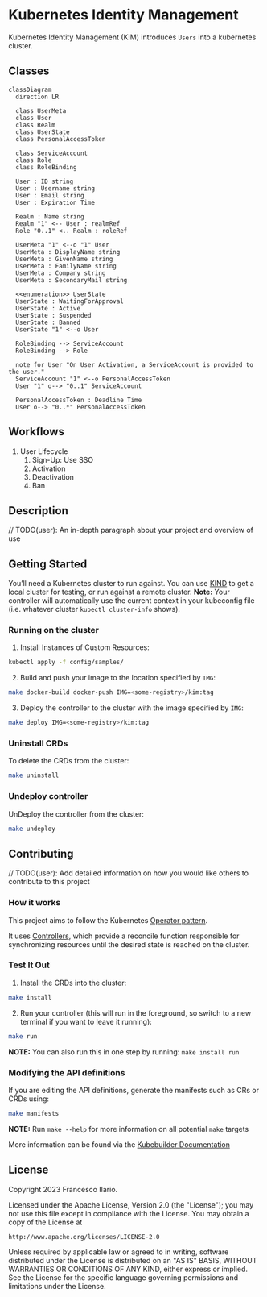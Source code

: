 # Kubernetes Identity Management

Kubernetes Identity Management (KIM) introduces `Users` into a kubernetes cluster.

## Classes

```mermaid
classDiagram
  direction LR

  class UserMeta
  class User
  class Realm
  class UserState
  class PersonalAccessToken

  class ServiceAccount
  class Role
  class RoleBinding

  User : ID string
  User : Username string
  User : Email string
  User : Expiration Time

  Realm : Name string
  Realm "1" <-- User : realmRef
  Role "0..1" <.. Realm : roleRef

  UserMeta "1" <--o "1" User
  UserMeta : DisplayName string
  UserMeta : GivenName string
  UserMeta : FamilyName string
  UserMeta : Company string
  UserMeta : SecondaryMail string

  <<enumeration>> UserState
  UserState : WaitingForApproval
  UserState : Active
  UserState : Suspended
  UserState : Banned
  UserState "1" <--o User

  RoleBinding --> ServiceAccount
  RoleBinding --> Role

  note for User "On User Activation, a ServiceAccount is provided to the user."
  ServiceAccount "1" <--o PersonalAccessToken
  User "1" o--> "0..1" ServiceAccount

  PersonalAccessToken : Deadline Time
  User o--> "0..*" PersonalAccessToken
```

## Workflows

1. User Lifecycle
    1. Sign-Up: Use SSO
    1. Activation
    1. Deactivation
    1. Ban

## Description
// TODO(user): An in-depth paragraph about your project and overview of use

## Getting Started
You’ll need a Kubernetes cluster to run against. You can use [KIND](https://sigs.k8s.io/kind) to get a local cluster for testing, or run against a remote cluster.
**Note:** Your controller will automatically use the current context in your kubeconfig file (i.e. whatever cluster `kubectl cluster-info` shows).

### Running on the cluster
1. Install Instances of Custom Resources:

```sh
kubectl apply -f config/samples/
```

2. Build and push your image to the location specified by `IMG`:

```sh
make docker-build docker-push IMG=<some-registry>/kim:tag
```

3. Deploy the controller to the cluster with the image specified by `IMG`:

```sh
make deploy IMG=<some-registry>/kim:tag
```

### Uninstall CRDs
To delete the CRDs from the cluster:

```sh
make uninstall
```

### Undeploy controller
UnDeploy the controller from the cluster:

```sh
make undeploy
```

## Contributing
// TODO(user): Add detailed information on how you would like others to contribute to this project

### How it works
This project aims to follow the Kubernetes [Operator pattern](https://kubernetes.io/docs/concepts/extend-kubernetes/operator/).

It uses [Controllers](https://kubernetes.io/docs/concepts/architecture/controller/),
which provide a reconcile function responsible for synchronizing resources until the desired state is reached on the cluster.

### Test It Out
1. Install the CRDs into the cluster:

```sh
make install
```

2. Run your controller (this will run in the foreground, so switch to a new terminal if you want to leave it running):

```sh
make run
```

**NOTE:** You can also run this in one step by running: `make install run`

### Modifying the API definitions
If you are editing the API definitions, generate the manifests such as CRs or CRDs using:

```sh
make manifests
```

**NOTE:** Run `make --help` for more information on all potential `make` targets

More information can be found via the [Kubebuilder Documentation](https://book.kubebuilder.io/introduction.html)

## License

Copyright 2023 Francesco Ilario.

Licensed under the Apache License, Version 2.0 (the "License");
you may not use this file except in compliance with the License.
You may obtain a copy of the License at

    http://www.apache.org/licenses/LICENSE-2.0

Unless required by applicable law or agreed to in writing, software
distributed under the License is distributed on an "AS IS" BASIS,
WITHOUT WARRANTIES OR CONDITIONS OF ANY KIND, either express or implied.
See the License for the specific language governing permissions and
limitations under the License.

